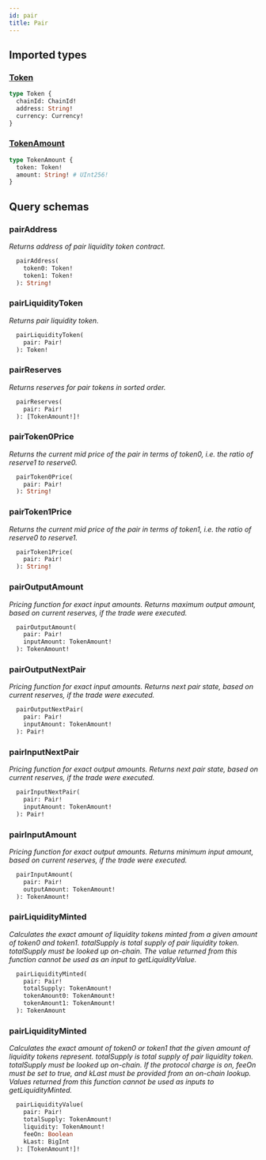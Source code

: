 ```yaml
---
id: pair
title: Pair
---
```


## Imported types

### [Token](/uniswapv2/common-types#token)

```graphql
type Token {
  chainId: ChainId!
  address: String!
  currency: Currency!
}
```

### [TokenAmount](/uniswapv2/common-types#tokenamount)

```graphql
type TokenAmount {
  token: Token!
  amount: String! # UInt256!
}
```

## Query schemas

### pairAddress

_Returns address of pair liquidity token contract._

```graphql
  pairAddress(
    token0: Token!
    token1: Token!
  ): String!
```

### pairLiquidityToken

_Returns pair liquidity token._

```graphql
  pairLiquidityToken(
    pair: Pair!
  ): Token!
```

### pairReserves

_Returns reserves for pair tokens in sorted order._

```graphql
  pairReserves(
    pair: Pair!
  ): [TokenAmount!]!
```

### pairToken0Price

_Returns the current mid price of the pair in terms of token0, i.e. the ratio of reserve1 to reserve0._

```graphql
  pairToken0Price(
    pair: Pair!
  ): String!
```

### pairToken1Price

_Returns the current mid price of the pair in terms of token1, i.e. the ratio of reserve0 to reserve1._

```graphql
  pairToken1Price(
    pair: Pair!
  ): String!
```

### pairOutputAmount

_Pricing function for exact input amounts. Returns maximum output amount, based on current reserves, if the trade were executed._

```graphql
  pairOutputAmount(
    pair: Pair!
    inputAmount: TokenAmount!
  ): TokenAmount!
```

### pairOutputNextPair

_Pricing function for exact input amounts. Returns next pair state, based on current reserves, if the trade were executed._

```graphql
  pairOutputNextPair(
    pair: Pair!
    inputAmount: TokenAmount!
  ): Pair!
```

### pairInputNextPair

_Pricing function for exact output amounts. Returns next pair state, based on current reserves, if the trade were executed._

```graphql
  pairInputNextPair(
    pair: Pair!
    inputAmount: TokenAmount!
  ): Pair!
```

### pairInputAmount

_Pricing function for exact output amounts. Returns minimum input amount, based on current reserves, if the trade were executed._

```graphql
  pairInputAmount(
    pair: Pair!
    outputAmount: TokenAmount!
  ): TokenAmount!
```

### pairLiquidityMinted

_Calculates the exact amount of liquidity tokens minted from a given amount of token0 and token1._
_totalSupply is total supply of pair liquidity token._
_totalSupply must be looked up on-chain._
_The value returned from this function cannot be used as an input to getLiquidityValue._

```graphql
  pairLiquidityMinted(
    pair: Pair!
    totalSupply: TokenAmount!
    tokenAmount0: TokenAmount!
    tokenAmount1: TokenAmount!
  ): TokenAmount
```

### pairLiquidityMinted

_Calculates the exact amount of token0 or token1 that the given amount of liquidity tokens represent._
_totalSupply is total supply of pair liquidity token._
_totalSupply must be looked up on-chain._
_If the protocol charge is on, feeOn must be set to true, and kLast must be provided from an on-chain lookup._
_Values returned from this function cannot be used as inputs to getLiquidityMinted._

```graphql
  pairLiquidityValue(
    pair: Pair!
    totalSupply: TokenAmount!
    liquidity: TokenAmount!
    feeOn: Boolean
    kLast: BigInt
  ): [TokenAmount!]!
```
